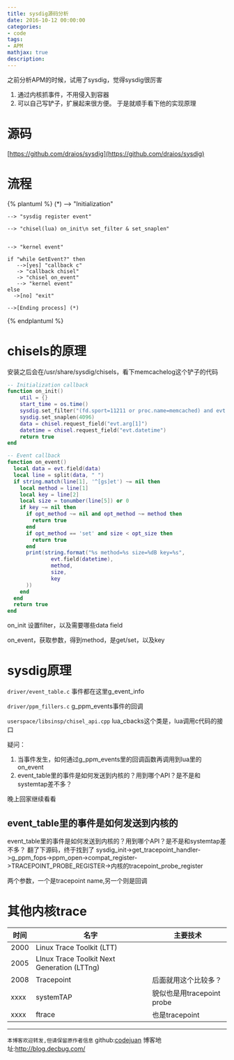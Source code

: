 ```yaml
---
title: sysdig源码分析
date: 2016-10-12 00:00:00
categories:
- code
tags: 
- APM
mathjax: true
description: 
---
```


之前分析APM的时候，试用了sysdig，觉得sysdig很厉害
1. 通过内核抓事件，不用侵入到容器
2. 可以自己写铲子，扩展起来很方便。
于是就顺手看下他的实现原理

<!--more-->

# 源码
[https://github.com/draios/sysdig](https://github.com/draios/sysdig)

# 流程

{% plantuml %}
    (*) --> "Initialization"

    --> "sysdig register event"

    --> "chisel(lua) on_init\n set_filter & set_snaplen"


    --> "kernel event"

    if "while GetEvent?" then
       -->[yes] "callback c"
       -> "callback chisel"
       -> "chisel on_event"
       --> "kernel event"
    else
      ->[no] "exit"

    -->[Ending process] (*)


{% endplantuml %}

# chisels的原理
安装之后会在/usr/share/sysdig/chisels，看下memcachelog这个铲子的代码
```lua
-- Initialization callback
function on_init()
    util = {}
    start_time = os.time()
    sysdig.set_filter("(fd.sport=11211 or proc.name=memcached) and evt.is_io=true")
    sysdig.set_snaplen(4096)
    data = chisel.request_field("evt.arg[1]")
    datetime = chisel.request_field("evt.datetime")
    return true
end

-- Event callback
function on_event()
  local data = evt.field(data)
  local line = split(data, " ")
  if string.match(line[1], '^[gs]et') ~= nil then
    local method = line[1]
    local key = line[2]
    local size = tonumber(line[5]) or 0
    if key ~= nil then
      if opt_method ~= nil and opt_method ~= method then
        return true
      end
      if opt_method == 'set' and size < opt_size then
        return true
      end
      print(string.format("%s method=%s size=%dB key=%s",
              evt.field(datetime),
              method,
              size,
              key
      ))
    end
  end
  return true
end
```
on_init 设置filter，以及需要哪些data field

on_event，获取参数，得到method，是get/set，以及key

# sysdig原理

`driver/event_table.c` 事件都在这里g_event_info

`driver/ppm_fillers.c` g_ppm_events事件的回调

`userspace/libsinsp/chisel_api.cpp` lua_cbacks这个类是，lua调用c代码的接口

疑问：
1. 当事件发生，如何通过g_ppm_events里的回调函数再调用到lua里的on_event
2. event_table里的事件是如何发送到内核的？用到哪个API？是不是和systemtap差不多？

晚上回家继续看看

## event_table里的事件是如何发送到内核的
event_table里的事件是如何发送到内核的？用到哪个API？是不是和systemtap差不多？
翻了下源码，终于找到了
sysdig_init->get_tracepoint_handler->g_ppm_fops->ppm_open->compat_register->TRACEPOINT_PROBE_REGISTER->内核的tracepoint_probe_register

两个参数，一个是tracepoint name,另一个则是回调

# 其他内核trace
时间|名字|主要技术
---|---|---
2000|Linux Trace Toolkit (LTT)|
2005|LInux Trace Toolkit Next Generation (LTTng)|
2008|Tracepoint|后面就用这个比较多？
xxxx|systemTAP|貌似也是用tracepoint probe
xxxx|ftrace|也是tracepoint


----------------------------

`本博客欢迎转发,但请保留原作者信息`
github:[codejuan](https://github.com/CodeJuan)
博客地址:http://blog.decbug.com/


